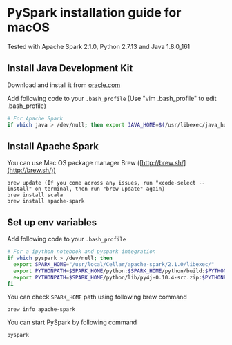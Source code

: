 PySpark installation guide for macOS
================================================================================
Tested with Apache Spark 2.1.0, Python 2.7.13 and Java 1.8.0_161

Install Java Development Kit
----------------------------
Download and install it from [oracle.com](https://java.com/en/download/)

Add following code to your  `.bash_profile` (Use "vim .bash_profile" to edit .bash_profile)
```bash
# For Apache Spark
if which java > /dev/null; then export JAVA_HOME=$(/usr/libexec/java_home); fi
```

Install Apache Spark
--------------------
You can use Mac OS package manager Brew ([http://brew.sh/](http://brew.sh/))
```shell
brew update (If you come across any issues, run "xcode-select --install" on terminal, then run "brew update" again)
brew install scala
brew install apache-spark
```

Set up env variables
--------------------
Add following code to your `.bash_profile`
```bash
# For a ipython notebook and pyspark integration
if which pyspark > /dev/null; then
  export SPARK_HOME="/usr/local/Cellar/apache-spark/2.1.0/libexec/"
  export PYTHONPATH=$SPARK_HOME/python:$SPARK_HOME/python/build:$PYTHONPATH
  export PYTHONPATH=$SPARK_HOME/python/lib/py4j-0.10.4-src.zip:$PYTHONPATH
fi
```

You can check `SPARK_HOME` path using following brew command
```shell
brew info apache-spark
```
You can start PySpark by following command

```shell
pyspark
```
